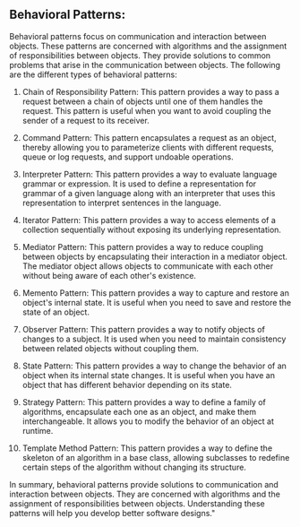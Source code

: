 ## Behavioral Patterns:

Behavioral patterns focus on communication and interaction between objects. These patterns are concerned with algorithms and the assignment of responsibilities between objects. They provide solutions to common problems that arise in the communication between objects. The following are the different types of behavioral patterns:

1. Chain of Responsibility Pattern: This pattern provides a way to pass a request between a chain of objects until one of them handles the request. This pattern is useful when you want to avoid coupling the sender of a request to its receiver.

2. Command Pattern: This pattern encapsulates a request as an object, thereby allowing you to parameterize clients with different requests, queue or log requests, and support undoable operations.

3. Interpreter Pattern: This pattern provides a way to evaluate language grammar or expression. It is used to define a representation for grammar of a given language along with an interpreter that uses this representation to interpret sentences in the language.

4. Iterator Pattern: This pattern provides a way to access elements of a collection sequentially without exposing its underlying representation.

5. Mediator Pattern: This pattern provides a way to reduce coupling between objects by encapsulating their interaction in a mediator object. The mediator object allows objects to communicate with each other without being aware of each other's existence.

6. Memento Pattern: This pattern provides a way to capture and restore an object's internal state. It is useful when you need to save and restore the state of an object.

7. Observer Pattern: This pattern provides a way to notify objects of changes to a subject. It is used when you need to maintain consistency between related objects without coupling them.

8. State Pattern: This pattern provides a way to change the behavior of an object when its internal state changes. It is useful when you have an object that has different behavior depending on its state.

9. Strategy Pattern: This pattern provides a way to define a family of algorithms, encapsulate each one as an object, and make them interchangeable. It allows you to modify the behavior of an object at runtime.

10. Template Method Pattern: This pattern provides a way to define the skeleton of an algorithm in a base class, allowing subclasses to redefine certain steps of the algorithm without changing its structure.

In summary, behavioral patterns provide solutions to communication and interaction between objects. They are concerned with algorithms and the assignment of responsibilities between objects. Understanding these patterns will help you develop better software designs."
